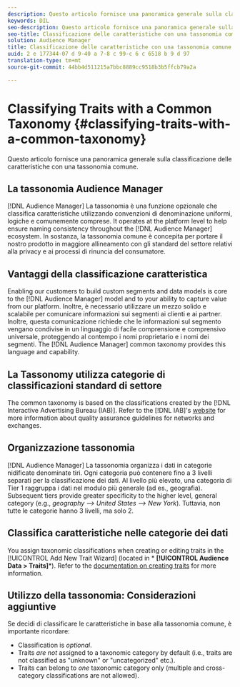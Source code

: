 ```yaml
---
description: Questo articolo fornisce una panoramica generale sulla classificazione delle caratteristiche con una tassonomia comune.
keywords: DIL
seo-description: Questo articolo fornisce una panoramica generale sulla classificazione delle caratteristiche con una tassonomia comune.
seo-title: Classificazione delle caratteristiche con una tassonomia comune
solution: Audience Manager
title: Classificazione delle caratteristiche con una tassonomia comune
uuid: 2 e 177344-07 d 9-40 a 7-8 c 99-c 6 c 6518 b 9 d 97
translation-type: tm+mt
source-git-commit: 44bb4d511215a7bbc8889cc9518b3b5ffcb79a2a

---
```



# Classifying Traits with a Common Taxonomy {#classifying-traits-with-a-common-taxonomy}

Questo articolo fornisce una panoramica generale sulla classificazione delle caratteristiche con una tassonomia comune.

## La tassonomia Audience Manager

<!-- c_common_taxonomy_about.xml -->

[!DNL Audience Manager] La tassonomia è una funzione opzionale che classifica caratteristiche utilizzando convenzioni di denominazione uniformi, logiche e comunemente comprese. It operates at the platform level to help ensure naming consistency throughout the [!DNL Audience Manager] ecosystem. In sostanza, la tassonomia comune è concepita per portare il nostro prodotto in maggiore allineamento con gli standard del settore relativi alla privacy e ai processi di rinuncia del consumatore.

## Vantaggi della classificazione caratteristica

Enabling our customers to build custom segments and data models is core to the [!DNL Audience Manager] model and to your ability to capture value from our platform. Inoltre, è necessario utilizzare un mezzo solido e scalabile per comunicare informazioni sui segmenti ai clienti e ai partner. Inoltre, questa comunicazione richiede che le informazioni sul segmento vengano condivise in un linguaggio di facile comprensione e comprensivo universale, proteggendo al contempo i nomi proprietario e i nomi dei segmenti. The [!DNL Audience Manager] common taxonomy provides this language and capability.

## La Tassonomy utilizza categorie di classificazioni standard di settore

The common taxonomy is based on the classifications created by the [!DNL Interactive Advertising Bureau (IAB)]. Refer to the [!DNL IAB]'s [website](https://www.iab.net/iab_products_and_industry_services/508676/ne_guidelines) for more information about quality assurance guidelines for networks and exchanges.

## Organizzazione tassonomia

[!DNL Audience Manager] La tassonomia organizza i dati in categorie nidificate denominate tiri. Ogni categoria può contenere fino a 3 livelli separati per la classificazione dei dati. Al livello più elevato, una categoria di Tier 1 raggruppa i dati nel modulo più generale (ad es., geografia). Subsequent tiers provide greater specificity to the higher level, general category (e.g., *geography --&gt; United States --&gt; New York*). Tuttavia, non tutte le categorie hanno 3 livelli, ma solo 2.

## Classifica caratteristiche nelle categorie dei dati

You assign taxonomic classifications when creating or editing traits in the [!UICONTROL Add New Trait Wizard] (located in * **[!UICONTROL Audience Data > Traits]***). Refer to the [documentation on creating traits](../../features/traits/create-onboarded-rule-based-traits.md) for more information.

## Utilizzo della tassonomia: Considerazioni aggiuntive

Se decidi di classificare le caratteristiche in base alla tassonomia comune, è importante ricordare:

* Classification is *optional*.
* Traits *are not* assigned to a taxonomic category by default (i.e., traits are not classified as "unknown" or "uncategorized" etc.).
* Traits can belong to *one* taxonomic category only (multiple and cross-category classifications are not allowed).